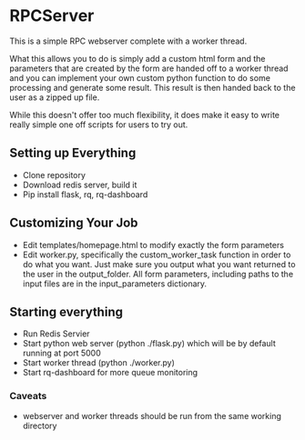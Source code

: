 # RPCServer

This is a simple RPC webserver complete with a worker thread.

What this allows you to do is simply add a custom html form and the parameters that are created by the form are handed off to a worker thread and you can implement your own custom python function to do some processing and generate some result. This result is then handed back to the user as a zipped up file.

While this doesn't offer too much flexibility, it does make it easy to write really simple one off scripts for users to try out.

## Setting up Everything
* Clone repository
* Download redis server, build it
* Pip install flask, rq, rq-dashboard

## Customizing Your Job
* Edit templates/homepage.html to modify exactly the form parameters
* Edit worker.py, specifically the custom_worker_task function in order to do what you want. Just make sure you output what you want returned to the user in the output_folder. All form parameters, including paths to the input files are in the input_parameters dictionary.


## Starting everything
* Run Redis Servier
* Start python web server (python ./flask.py) which will be by default running at port 5000
* Start worker thread (python ./worker.py)
* Start rq-dashboard for more queue monitoring

### Caveats
* webserver and worker threads should be run from the same working directory
